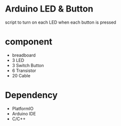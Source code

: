 # Arduino LED & Button
script to turn on each LED when each button is pressed

# component
* breadboard
* 3 LED
* 3 Switch Button
* 6 Transistor
* 20 Cable

# Dependency
* PlatformIO
* Arduino IDE
* C/C++
